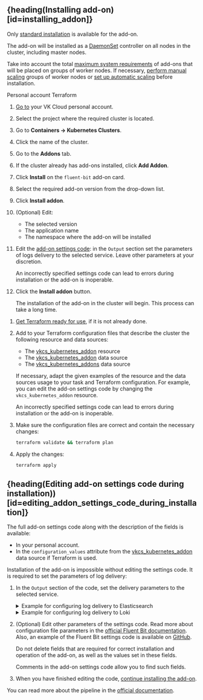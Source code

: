 ## {heading(Installing add-on)[id=installing_addon]}

Only [standard installation](../../../../concepts/addons-and-settings/addons#features_of_installing_addons) is available for the add-on.

The add-on will be installed as a [DaemonSet](https://kubernetes.io/docs/concepts/workloads/controllers/daemonset/) controller on all nodes in the cluster, including master nodes.

Take into account the total [maximum system requirements](../../../../concepts/addons-and-settings/addons) of add-ons that will be placed on groups of worker nodes. If necessary, [perform manual scaling](../../../scale#scale_worker_nodes) groups of worker nodes or [set up automatic scaling](../../../scale#autoscale_worker_nodes) before installation.

<tabpanel>
   <tabs>
   <tablist>
   <tab>Personal account</tab>
   <tab>Terraform</tab>
   </tablist>
   <tabpanel>

   1. [Go to](https://msk.cloud.vk.com/app/) your VK Cloud personal account.
   1. Select the project where the required cluster is located.
   1. Go to **Containers → Kubernetes Clusters**.
   1. Click the name of the cluster.
   1. Go to the **Addons** tab.
   1. If the cluster already has add-ons installed, click **Add Addon**.
   1. Click **Install** on the `fluent-bit` add-on card.
   1. Select the required add-on version from the drop-down list.
   1. Click **Install addon**.
   1. (Optional) Edit:

      - The selected version
      - The application name
      - The namespace where the add-on will be installed

   1. Edit the [add-on settings code](#editing_addon_settings_code_during_installation): in the `Output` section set the parameters of logs delivery to the selected service. Leave other parameters at your discretion.

        <warn>

        An incorrectly specified settings code can lead to errors during installation or the add-on is inoperable.

        </warn>

   1. Click the **Install addon** button.

      The installation of the add-on in the cluster will begin. This process can take a long time.

   </tabpanel>
   <tabpanel>

   1. [Get Terraform ready for use](/ru/manage/tools-for-using-services/terraform/quick-start), if it is not already done.
   1. Add to your Terraform configuration files that describe the cluster the following resource and data sources:

      - The [vkcs_kubernetes_addon](https://github.com/vk-cs/terraform-provider-vkcs/blob/master/docs/resources/kubernetes_addon.md) resource
      - The [vkcs_kubernetes_addon](https://github.com/vk-cs/terraform-provider-vkcs/blob/master/docs/data-sources/kubernetes_addon.md) data source
      - The [vkcs_kubernetes_addons](https://github.com/vk-cs/terraform-provider-vkcs/blob/master/docs/data-sources/kubernetes_addons.md) data source

      If necessary, adapt the given examples of the resource and the data sources usage to your task and Terraform configuration. For example, you can edit the add-on settings code by changing the `vkcs_kubernetes_addon` resource.

      <warn>
      An incorrectly specified settings code can lead to errors during installation or the add-on is inoperable.
      </warn>

   1. Make sure the configuration files are correct and contain the necessary changes:

      ```bash
      terraform validate && terraform plan
      ```

   1. Apply the changes:

      ```bash
      terraform apply
      ```

   </tabpanel>
   </tabs>

</tabpanel>

## {heading(Editing add-on settings code during installation))[id=editing_addon_settings_code_during_installation]}

The full add-on settings code along with the description of the fields is available:

- In your personal account.
- In the `configuration_values` attribute from the [vkcs_kubernetes_addon](https://github.com/vk-cs/terraform-provider-vkcs/blob/master/docs/data-sources/kubernetes_addon.md) data source if Terraform is used.

Installation of the add-on is impossible without editing the settings code. It is required to set the parameters of log delivery:

1. In the `Output` section of the code, set the delivery parameters to the selected service.

   <details>

   <summary>Example for configuring log delivery to Elasticsearch</summary>

   <!-- prettier-ignore -->
   ```yaml
   outputs: |
      [OUTPUT]
         Name es
         Match k8s.*
         Host XX.XX.XX.XX
         Logstash_Format On
         Logstash_Prefix k8s
         Logstash_Prefix_Key $kubernetes['pod_name']
         Retry_Limit False
         TLS off
         TLS.debug 4
         TLS.verify off
         Suppress_Type_Name on
         Trace_Error On
         Trace_Output Off
         Replace_Dots On

      [OUTPUT]
         Name es
         Match host.*
         Host XX.XX.XX.XX
         Logstash_Format On
         Logstash_Prefix host
         Logstash_Prefix_Key $_HOSTNAME
         Retry_Limit False
         TLS off
         TLS.debug 4
         TLS.verify off
         Suppress_Type_Name on
         Trace_Error On
         Trace_Output Off
         Replace_Dots On
   ```
   See the [official documentation](https://docs.fluentbit.io/manual/pipeline/outputs/elasticsearch) for details on parameters for Elasticsearch.

   </details>

   <details>

   <summary>Example for configuring log delivery to Loki</summary>

   <!-- prettier-ignore -->
   ```yaml
   outputs: |
      [OUTPUT]
         Name loki
         host XX.XX.XX.XX
         match k8s.*
         labels source=kubernetes, pod=$kubernetes['pod_name'], namespace=$kubernetes['namespace_name']

      [OUTPUT]
         Name loki
         host XX.XX.XX.XX
         match host.*
         labels source=systemd, host=$_HOSTNAME, service=$_SYSTEMD_UNIT
   ```

   See the [official Fluent Bit documentation](https://docs.fluentbit.io/manual/pipeline/outputs/loki) for details on parameters for Loki.

   </details>

1. (Optional) Edit other parameters of the settings code. Read more about configuration file parameters in the [official Fluent Bit documentation](https://docs.fluentbit.io/manual/administration/configuring-fluent-bit/classic-mode/configuration-file). Also, an example of the Fluent Bit settings code is available on [GitHub](https://github.com/fluent/helm-charts/blob/main/charts/fluent-bit/values.yaml).

   <warn>

   Do not delete fields that are required for correct installation and operation of the add-on, as well as the values set in these fields.

   Comments in the add-on settings code allow you to find such fields.

   </warn>

1. When you have finished editing the code, [continue installing the add-on](#installing_addon).

You can read more about the pipeline in the [official documentation](https://docs.fluentbit.io/manual/pipeline).
